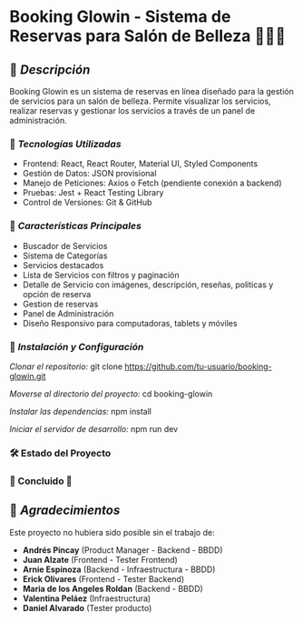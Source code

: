 # **Booking Glowin** - Sistema de Reservas para Salón de Belleza 💅💇‍♀️

## 📌 ***Descripción***
Booking Glowin es un sistema de reservas en línea diseñado para la gestión de servicios para un salón de belleza. Permite visualizar los servicios, realizar reservas y gestionar los servicios a través de un panel de administración.

### 🚀 ***Tecnologías Utilizadas***
- Frontend: React, React Router, Material UI, Styled Components
- Gestión de Datos: JSON provisional
- Manejo de Peticiones: Axios o Fetch (pendiente conexión a backend)
- Pruebas: Jest + React Testing Library
- Control de Versiones: Git & GitHub

### 🎨 ***Características Principales***
- Buscador de Servicios
- Sistema de Categorías
- Servicios destacados
- Lista de Servicios con filtros y paginación
- Detalle de Servicio con imágenes, descripción, reseñas, politicas y opción de reserva
- Gestion de reservas
- Panel de Administración
- Diseño Responsivo para computadoras, tablets y móviles

### 🔧 ***Instalación y Configuración***
*Clonar el repositorio:*
git clone https://github.com/tu-usuario/booking-glowin.git

*Moverse al directorio del proyecto:*
cd booking-glowin

*Instalar las dependencias:*
npm install

*Iniciar el servidor de desarrollo:*
npm run dev

### 🛠️ Estado del Proyecto
### 🚧 Concluido 🚧

## 👥 ***Agradecimientos***

Este proyecto no hubiera sido posible sin el trabajo de:

- **Andrés Pincay** (Product Manager - Backend - BBDD)
- **Juan Alzate** (Frontend - Tester Frontend)
- **Arnie Espinoza** (Backend - Infraestructura - BBDD)
- **Erick Olivares** (Frontend - Tester Backend)
- **Maria de los Angeles Roldan** (Backend - BBDD)
- **Valentina Peláez** (Infraestructura)
- **Daniel Alvarado** (Tester producto)
